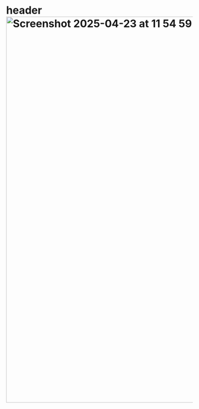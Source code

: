 # header<img width="1039" alt="Screenshot 2025-04-23 at 11 54 59 AM" src="https://github.com/user-attachments/assets/06a8e208-6072-4d74-aeab-d849b2b53313" />
